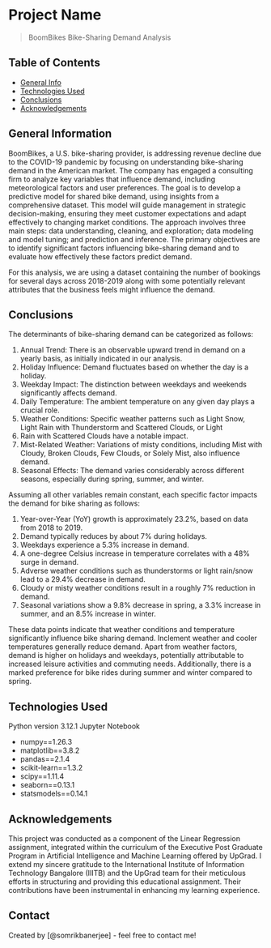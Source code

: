 # Project Name
> BoomBikes Bike-Sharing Demand Analysis


## Table of Contents
* [General Info](#general-information)
* [Technologies Used](#technologies-used)
* [Conclusions](#conclusions)
* [Acknowledgements](#acknowledgements)

<!-- You can include any other section that is pertinent to your problem -->

## General Information
BoomBikes, a U.S. bike-sharing provider, is addressing revenue decline due to the COVID-19 pandemic by focusing on understanding bike-sharing demand in the American market. The company has engaged a consulting firm to analyze key variables that influence demand, including meteorological factors and user preferences. The goal is to develop a predictive model for shared bike demand, using insights from a comprehensive dataset. This model will guide management in strategic decision-making, ensuring they meet customer expectations and adapt effectively to changing market conditions. The approach involves three main steps: data understanding, cleaning, and exploration; data modeling and model tuning; and prediction and inference. The primary objectives are to identify significant factors influencing bike-sharing demand and to evaluate how effectively these factors predict demand.

For this analysis, we are using a dataset containing the number of bookings for several days across 2018-2019 along with some potentially relevant attributes that the business feels might influence the demand.

<!-- You don't have to answer all the questions - just the ones relevant to your project. -->

## Conclusions
The determinants of bike-sharing demand can be categorized as follows:

1. Annual Trend: There is an observable upward trend in demand on a yearly basis, as initially indicated in our analysis.
2. Holiday Influence: Demand fluctuates based on whether the day is a holiday.
3. Weekday Impact: The distinction between weekdays and weekends significantly affects demand.
4. Daily Temperature: The ambient temperature on any given day plays a crucial role.
5. Weather Conditions: Specific weather patterns such as Light Snow, Light Rain with Thunderstorm and Scattered Clouds, or Light 
6. Rain with Scattered Clouds have a notable impact.
7. Mist-Related Weather: Variations of misty conditions, including Mist with Cloudy, Broken Clouds, Few Clouds, or Solely Mist, also influence demand.
8. Seasonal Effects: The demand varies considerably across different seasons, especially during spring, summer, and winter.

Assuming all other variables remain constant, each specific factor impacts the demand for bike sharing as follows:

1. Year-over-Year (YoY) growth is approximately 23.2%, based on data from 2018 to 2019.
2. Demand typically reduces by about 7% during holidays.
3. Weekdays experience a 5.3% increase in demand.
4. A one-degree Celsius increase in temperature correlates with a 48% surge in demand.
5. Adverse weather conditions such as thunderstorms or light rain/snow lead to a 29.4% decrease in demand.
6. Cloudy or misty weather conditions result in a roughly 7% reduction in demand.
7. Seasonal variations show a 9.8% decrease in spring, a 3.3% increase in summer, and an 8.5% increase in winter.

These data points indicate that weather conditions and temperature significantly influence bike sharing demand. Inclement weather and cooler temperatures generally reduce demand. Apart from weather factors, demand is higher on holidays and weekdays, potentially attributable to increased leisure activities and commuting needs. Additionally, there is a marked preference for bike rides during summer and winter compared to spring.

<!-- You don't have to answer all the questions - just the ones relevant to your project. -->


## Technologies Used
Python version 3.12.1
Jupyter Notebook

- numpy==1.26.3
- matplotlib==3.8.2
- pandas==2.1.4
- scikit-learn==1.3.2
- scipy==1.11.4
- seaborn==0.13.1
- statsmodels==0.14.1


<!-- As the libraries versions keep on changing, it is recommended to mention the version of library used in this project -->

## Acknowledgements
This project was conducted as a component of the Linear Regression assignment, integrated within the curriculum of the Executive Post Graduate Program in Artificial Intelligence and Machine Learning offered by UpGrad. I extend my sincere gratitude to the International Institute of Information Technology Bangalore (IIITB) and the UpGrad team for their meticulous efforts in structuring and providing this educational assignment. Their contributions have been instrumental in enhancing my learning experience.


## Contact
Created by [@somrikbanerjee] - feel free to contact me!


<!-- Optional -->
<!-- ## License -->
<!-- This project is open source and available under the [... License](). -->

<!-- You don't have to include all sections - just the one's relevant to your project -->